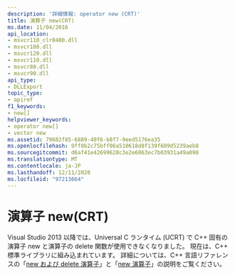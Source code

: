 ```yaml
---
description: '詳細情報: operator new (CRT)'
title: 演算子 new(CRT)
ms.date: 11/04/2016
api_location:
- msvcr110_clr0400.dll
- msvcr100.dll
- msvcr120.dll
- msvcr110.dll
- msvcr80.dll
- msvcr90.dll
api_type:
- DLLExport
topic_type:
- apiref
f1_keywords:
- new[]
helpviewer_keywords:
- operator new[]
- vector new
ms.assetid: 79682f85-6889-40f6-b8f7-9eed5176ea35
ms.openlocfilehash: 9ff8b2c75bff06a510618d8f139f609d5239aeb8
ms.sourcegitcommit: d6af41e42699628c3e2e6063ec7b03931a49a098
ms.translationtype: MT
ms.contentlocale: ja-JP
ms.lasthandoff: 12/11/2020
ms.locfileid: "97213664"
---
```

# <a name="operator-newcrt"></a>演算子 new(CRT)

Visual Studio 2013 以降では、Universal C ランタイム (UCRT) で C++ 固有の演算子 new と演算子の delete 関数が使用できなくなりました。 現在は、C++ 標準ライブラリに組み込まれています。 詳細については、C++ 言語リファレンスの「[new および delete 演算子](../cpp/new-and-delete-operators.md)」と「[new 演算子](../cpp/new-operator-cpp.md)」の説明をご覧ください。
